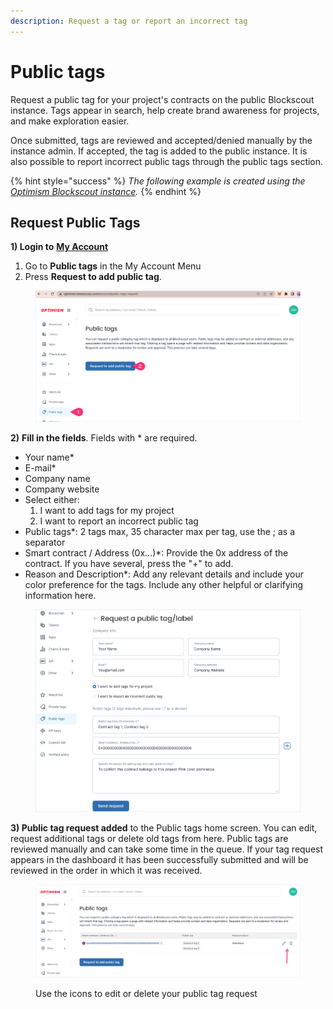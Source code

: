 ```yaml
---
description: Request a tag or report an incorrect tag
---
```


# Public tags

Request a public tag for your project's contracts on the public Blockscout instance. Tags appear in search, help create brand awareness for projects, and make exploration easier.

Once submitted, tags are reviewed and accepted/denied manually by the instance admin. If accepted, the tag is added to the public instance. It is also possible to report incorrect public tags through the public tags section.

{% hint style="success" %}
_The following example is created using the_ [_Optimism Blockscout instance_](https://optimism.blockscout.com/)_._
{% endhint %}

## Request Public Tags

**1)  Login to** [**My Account**](./)

1. Go to **Public tags** in the My Account Menu
2. Press **Request to add public tag**.

<figure><img src="../../.gitbook/assets/public-tag-1.png" alt="Add a public tag to Blockscout"><figcaption></figcaption></figure>

**2)** **Fill in the fields**. Fields with \* are required.

* Your name\*
* E-mail\*
* Company name
* Company website
* Select either:
  1. I want to add tags for my project
  2. I want to report an incorrect public tag
* Public tags\*: 2 tags max, 35 character max per tag, use the ; as a separator
* Smart contract / Address (0x...)\*: Provide the 0x address of the contract. If you have several, press the "+" to add.
* Reason and Description\*: Add any relevant details and include your color preference for the tags. Include any other helpful or clarifying information here.

<figure><img src="../../.gitbook/assets/public-tag-request.png" alt="Fill out fields to request a public tag"><figcaption></figcaption></figure>

**3) Public tag request added** to the Public tags home screen. You can edit, request additional tags or delete old tags from here. Public tags are reviewed manually and can take some time in the queue.  If your tag request appears in the dashboard it has been successfully submitted and will be reviewed in the order in which it was received.

<figure><img src="../../.gitbook/assets/public-tag-requested.png" alt="Use icons to edit or delete a private tag request"><figcaption><p>Use the icons to edit or delete your public tag request</p></figcaption></figure>


